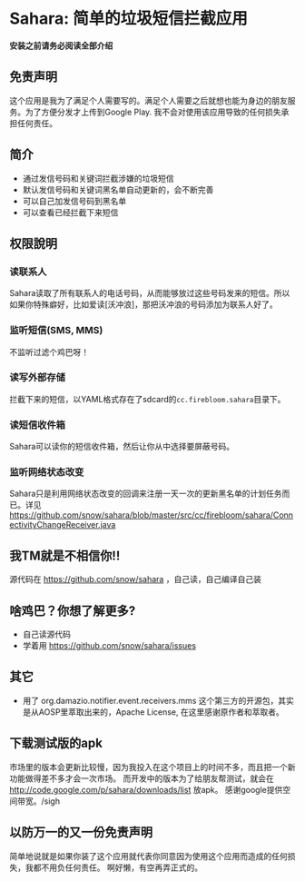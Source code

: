 Sahara: 简单的垃圾短信拦截应用
==============================

**安装之前请务必阅读全部介绍**

## 免责声明
这个应用是我为了满足个人需要写的。满足个人需要之后就想也能为身边的朋友服务。为了方便分发才上传到Google Play. 我不会对使用该应用导致的任何损失承担任何责任。

## 简介
* 通过发信号码和关键词拦截涉嫌的垃圾短信
* 默认发信号码和关键词黑名单自动更新的，会不断完善
* 可以自己加发信号码到黑名单
* 可以查看已经拦截下来短信

## 权限說明
### 读联系人
Sahara读取了所有联系人的电话号码，从而能够放过这些号码发来的短信。所以如果你特殊癖好，比如爱读[沃冲浪]，那把沃冲浪的号码添加为联系人好了。

### 监听短信(SMS, MMS)
不监听过滤个鸡巴呀！

### 读写外部存储
拦截下来的短信，以YAML格式存在了sdcard的`cc.firebloom.sahara`目录下。

### 读短信收件箱
Sahara可以读你的短信收件箱，然后让你从中选择要屏蔽号码。

### 监听网络状态改变
Sahara只是利用网络状态改变的回调来注册一天一次的更新黑名单的计划任务而已。详见 https://github.com/snow/sahara/blob/master/src/cc/firebloom/sahara/ConnectivityChangeReceiver.java

## 我TM就是不相信你!!
源代码在 https://github.com/snow/sahara ，自己读，自己编译自己装

## 啥鸡巴？你想了解更多?
* 自己读源代码
* 学着用 https://github.com/snow/sahara/issues

## 其它
* 用了 org.damazio.notifier.event.receivers.mms 这个第三方的开源包，其实是从AOSP里萃取出来的，Apache License, 在这里感谢原作者和萃取者。

## 下载测试版的apk
市场里的版本会更新比较慢，因为我投入在这个项目上的时间不多，而且把一个新功能做得差不多才会一次市场。
而开发中的版本为了给朋友帮测试，就会在 http://code.google.com/p/sahara/downloads/list 放apk。
感谢google提供空间带宽。/sigh

## 以防万一的又一份免责声明
简单地说就是如果你装了这个应用就代表你同意因为使用这个应用而造成的任何损失，我都不用负任何责任。
啊好懒，有空再弄正式的。
